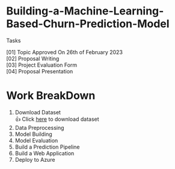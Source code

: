 # Building-a-Machine-Learning-Based-Churn-Prediction-Model
Tasks 

[01] Topic Approved On 26th of February 2023 <br>
[02] Proposal Writing <br>
[03] Project Evaluation Form <br>
[04] Proposal Presentation  
 
# Work BreakDown

01. Download Dataset <br>
 👍 Click [here](https://drive.google.com/drive/folders/1EH69Volc3o5Uuc7tO6fQk5SJQtIOTXEF?usp=sharing) to download dataset
3. Data Preprocessing
4. Model Building
5. Model Evaluation
6. Build a Prediction Pipeline
7. Build a Web Application
8. Deploy to Azure
 
